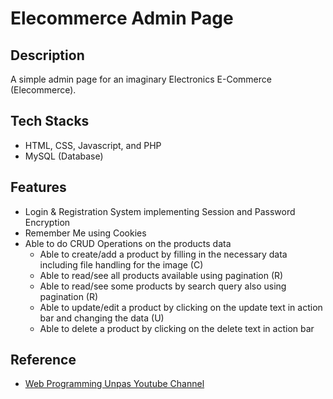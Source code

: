 # Elecommerce Admin Page

## Description
A simple admin page for an imaginary Electronics E-Commerce (Elecommerce).

## Tech Stacks
- HTML, CSS, Javascript, and PHP
- MySQL (Database)

## Features
- Login & Registration System implementing Session and Password Encryption
- Remember Me using Cookies
- Able to do CRUD Operations on the products data
    - Able to create/add a product by filling in the necessary data including file handling for the image (C)
    - Able to read/see all products available using pagination (R)
    - Able to read/see some products by search query also using pagination (R)
    - Able to update/edit a product by clicking on the update text in action bar and changing the data (U)
    - Able to delete a product by clicking on the delete text in action bar

## Reference
- [Web Programming Unpas Youtube Channel](https://www.youtube.com/@sandhikagalihWPU)